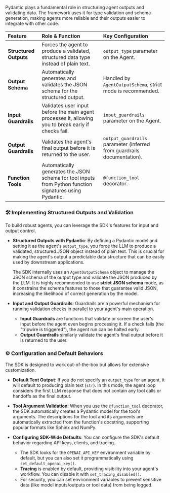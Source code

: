 Pydantic plays a fundamental role in structuring agent outputs and validating data. The framework uses it for type validation and schema generation, making agents more reliable and their outputs easier to integrate with other code.


| Feature | Role & Function | Key Configuration |
| :--- | :--- | :--- |
| **Structured Outputs** | Forces the agent to produce a validated, structured data type instead of plain text. | `output_type` parameter on the Agent. |
| **Output Schema** | Automatically generates and validates the JSON schema for the structured output. | Handled by `AgentOutputSchema`; strict mode is recommended. |
| **Input Guardrails** | Validates user input before the main agent processes it, allowing you to break early if checks fail. | `input_guardrails` parameter on the Agent. |
| **Output Guardrails** | Validates the agent's final output before it is returned to the user. | `output_guardrails` parameter (inferred from guardrails documentation). |
| **Function Tools** | Automatically generates the JSON schema for tool inputs from Python function signatures using Pydantic. | `@function_tool` decorator. |

### 🛠️ Implementing Structured Outputs and Validation

To build robust agents, you can leverage the SDK's features for input and output control.

- **Structured Outputs with Pydantic**: By defining a Pydantic model and setting it as the agent's `output_type`, you force the LLM to produce a validated, structured JSON object instead of plain text. This is crucial for making the agent's output a predictable data structure that can be easily used by downstream applications.

    The SDK internally uses an `AgentOutputSchema` object to manage the JSON schema of the output type and validate the JSON produced by the LLM. It is highly recommended to use **strict JSON schema** mode, as it constrains the schema features to those that guarantee valid JSON, increasing the likelihood of correct generation by the model.

- **Input and Output Guardrails**: Guardrails are a powerful mechanism for running validation checks in parallel to your agent's main operation.
    - **Input Guardrails** are functions that validate or screen the user's input before the agent even begins processing it. If a check fails (the "tripwire is triggered"), the agent run can be halted early.
    - **Output Guardrails** similarly validate the agent's final output before it is returned to the user.

### ⚙️ Configuration and Default Behaviors

The SDK is designed to work out-of-the-box but allows for extensive customization.

- **Default Text Output**: If you do not specify an `output_type` for an agent, it will default to producing plain text (`str`). In this mode, the agent loop considers the first LLM response that does not contain any tool calls or handoffs as the final output.

- **Tool Argument Validation**: When you use the `@function_tool` decorator, the SDK automatically creates a Pydantic model for the tool's arguments. The descriptions for the tool and its arguments are automatically extracted from the function's docstring, supporting popular formats like Sphinx and NumPy.

- **Configuring SDK-Wide Defaults**: You can configure the SDK's default behavior regarding API keys, clients, and tracing.
    - The SDK looks for the `OPENAI_API_KEY` environment variable by default, but you can also set it programmatically using `set_default_openai_key()`.
    - **Tracing** is enabled by default, providing visibility into your agent's workflow. You can disable it with `set_tracing_disabled()`.
    - For security, you can set environment variables to prevent sensitive data (like model inputs/outputs or tool data) from being logged.

